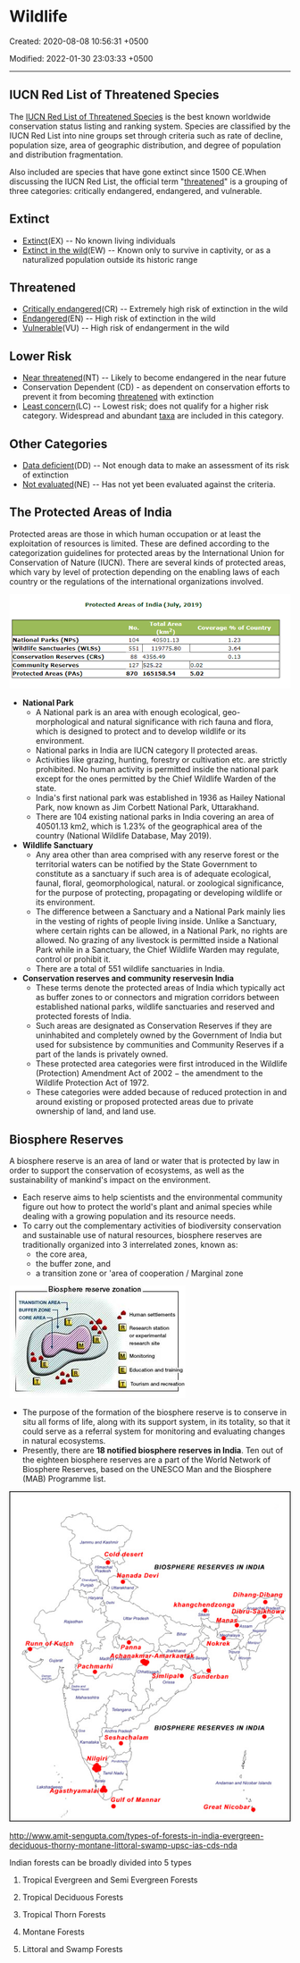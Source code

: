 # Wildlife

Created: 2020-08-08 10:56:31 +0500

Modified: 2022-01-30 23:03:33 +0500

---

## IUCN Red List of Threatened Species

The [IUCN Red List of Threatened Species](https://en.wikipedia.org/wiki/IUCN_Red_List) is the best known worldwide conservation status listing and ranking system. Species are classified by the IUCN Red List into nine groups set through criteria such as rate of decline, population size, area of geographic distribution, and degree of population and distribution fragmentation.

Also included are species that have gone extinct since 1500 CE.When discussing the IUCN Red List, the official term "[threatened](https://en.wikipedia.org/wiki/Threatened_species)" is a grouping of three categories: critically endangered, endangered, and vulnerable.

## Extinct

- [Extinct](https://en.wikipedia.org/wiki/Extinction)(EX) -- No known living individuals
- [Extinct in the wild](https://en.wikipedia.org/wiki/Extinct_in_the_wild)(EW) -- Known only to survive in captivity, or as a naturalized population outside its historic range

## Threatened

- [Critically endangered](https://en.wikipedia.org/wiki/Critically_endangered)(CR) -- Extremely high risk of extinction in the wild
- [Endangered](https://en.wikipedia.org/wiki/Endangered_species)(EN) -- High risk of extinction in the wild
- [Vulnerable](https://en.wikipedia.org/wiki/Vulnerable_species)(VU) -- High risk of endangerment in the wild

## Lower Risk

- [Near threatened](https://en.wikipedia.org/wiki/Near_threatened)(NT) -- Likely to become endangered in the near future
- Conservation Dependent (CD) - as dependent on conservation efforts to prevent it from becoming [threatened](https://en.wikipedia.org/wiki/Threatened_species) with extinction
- [Least concern](https://en.wikipedia.org/wiki/Least_concern)(LC) -- Lowest risk; does not qualify for a higher risk category. Widespread and abundant [taxa](https://en.wikipedia.org/wiki/Taxa) are included in this category.

## Other Categories

- [Data deficient](https://en.wikipedia.org/wiki/Data_deficient)(DD) -- Not enough data to make an assessment of its risk of extinction
- [Not evaluated](https://en.wikipedia.org/wiki/Not_evaluated)(NE) -- Has not yet been evaluated against the criteria.

## The Protected Areas of India

Protected areas are those in which human occupation or at least the exploitation of resources is limited. These are defined according to the categorization guidelines for protected areas by the International Union for Conservation of Nature (IUCN). There are several kinds of protected areas, which vary by level of protection depending on the enabling laws of each country or the regulations of the international organizations involved.

![image](media/Wildlife-image1.png)

- **National Park**
  - A National park is an area with enough ecological, geo-morphological and natural significance with rich fauna and flora, which is designed to protect and to develop wildlife or its environment.
  - National parks in India are IUCN category II protected areas.
  - Activities like grazing, hunting, forestry or cultivation etc. are strictly prohibited. No human activity is permitted inside the national park except for the ones permitted by the Chief Wildlife Warden of the state.
  - India's first national park was established in 1936 as Hailey National Park, now known as Jim Corbett National Park, Uttarakhand.
  - There are 104 existing national parks in India covering an area of 40501.13 km2, which is 1.23% of the geographical area of the country (National Wildlife Database, May 2019).
- **Wildlife Sanctuary**
  - Any area other than area comprised with any reserve forest or the territorial waters can be notified by the State Government to constitute as a sanctuary if such area is of adequate ecological, faunal, floral, geomorphological, natural. or zoological significance, for the purpose of protecting, propagating or developing wildlife or its environment.
  - The difference between a Sanctuary and a National Park mainly lies in the vesting of rights of people living inside. Unlike a Sanctuary, where certain rights can be allowed, in a National Park, no rights are allowed. No grazing of any livestock is permitted inside a National Park while in a Sanctuary, the Chief Wildlife Warden may regulate, control or prohibit it.
  - There are a total of 551 wildlife sanctuaries in India.
- **Conservation reserves and community reservesin India**
  - These terms denote the protected areas of India which typically act as buffer zones to or connectors and migration corridors between established national parks, wildlife sanctuaries and reserved and protected forests of India.
  - Such areas are designated as Conservation Reserves if they are uninhabited and completely owned by the Government of India but used for subsistence by communities and Community Reserves if a part of the lands is privately owned.
  - These protected area categories were first introduced in the Wildlife (Protection) Amendment Act of 2002 − the amendment to the Wildlife Protection Act of 1972.
  - These categories were added because of reduced protection in and around existing or proposed protected areas due to private ownership of land, and land use.

## Biosphere Reserves

A biosphere reserve is an area of land or water that is protected by law in order to support the conservation of ecosystems, as well as the sustainability of mankind's impact on the environment.

- Each reserve aims to help scientists and the environmental community figure out how to protect the world's plant and animal species while dealing with a growing population and its resource needs.
- To carry out the complementary activities of biodiversity conservation and sustainable use of natural resources, biosphere reserves are traditionally organized into 3 interrelated zones, known as:
  - the core area,
  - the buffer zone, and
  - a transition zone or 'area of cooperation / Marginal zone

![image](media/Wildlife-image2.jpg)

- The purpose of the formation of the biosphere reserve is to conserve in situ all forms of life, along with its support system, in its totality, so that it could serve as a referral system for monitoring and evaluating changes in natural ecosystems.
- Presently, there are **18 notified biosphere reserves in India**. Ten out of the eighteen biosphere reserves are a part of the World Network of Biosphere Reserves, based on the UNESCO Man and the Biosphere (MAB) Programme list.

![image](media/Wildlife-image3.jpg)

<http://www.amit-sengupta.com/types-of-forests-in-india-evergreen-deciduous-thorny-montane-littoral-swamp-upsc-ias-cds-nda>

Indian forests can be broadly divided into 5 types

1. Tropical Evergreen and Semi Evergreen Forests

2. Tropical Deciduous Forests

3. Tropical Thorn Forests

4. Montane Forests

5. Littoral and Swamp Forests
